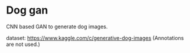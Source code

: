 # Dog gan

CNN based GAN to generate dog images.

dataset: https://www.kaggle.com/c/generative-dog-images (Annotations are not used.)

